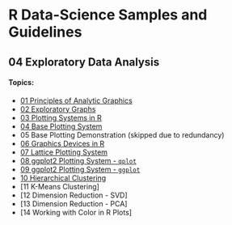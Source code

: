 # R Data-Science Samples and Guidelines
## 04 Exploratory Data Analysis
#### Topics:

- [01 Principles of Analytic Graphics](01-principles-of-analytic-graphics)
- [02 Exploratory Graphs](02-exploratory-graphs)
- [03 Plotting Systems in R](03-plotting-systems-in-r)
- [04 Base Plotting System](04-base-plotting-system)
- 05 Base Plotting Demonstration (skipped due to redundancy)
- [06 Graphics Devices in R](06-graphics-devices)
- [07 Lattice Plotting System](07-lattice-plotting-system)
- [08 ggplot2 Plotting System - `qplot`](08-ggplot2-plotting-system-qplot)
- [09 ggplot2 Plotting System - `ggplot`](09-ggplot2-plotting-system-ggplot)
- [10 Hierarchical Clustering](10-hierarchical-clustering)
- [11 K-Means Clustering]
- [12 Dimension Reduction - SVD]
- [13 Dimension Reduction - PCA]
- [14 Working with Color in R Plots]
